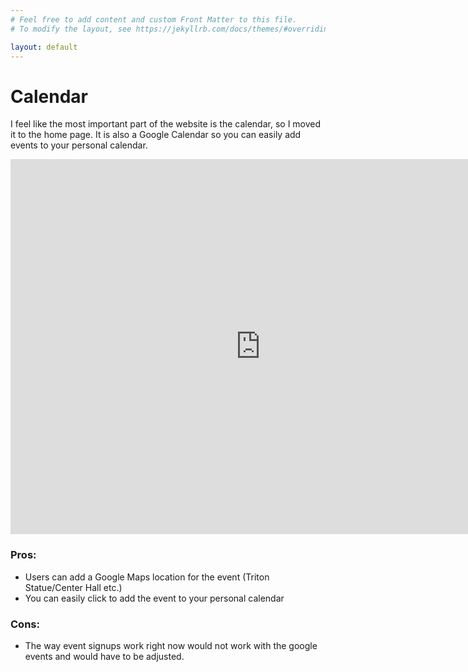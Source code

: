 ```yaml
---
# Feel free to add content and custom Front Matter to this file.
# To modify the layout, see https://jekyllrb.com/docs/themes/#overriding-theme-defaults

layout: default
---
```


# Calendar

I feel like the most important part of the website is the calendar, so I moved it to the home page. It is also a Google Calendar so you can easily add events to your personal calendar.
<iframe src="https://calendar.google.com/calendar/embed?src=ucsd.edu_cq12g313k8gq4kebrr6j3pt07s%40group.calendar.google.com&ctz=America%2FLos_Angeles" style="border: 0" width="800" height="600" frameborder="0" scrolling="no"></iframe>

### Pros:

* Users can add a Google Maps location for the event (Triton Statue/Center Hall etc.)
* You can easily click to add the event to your personal calendar

### Cons:

* The way event signups work right now would not work with the google events and would have to be adjusted.
